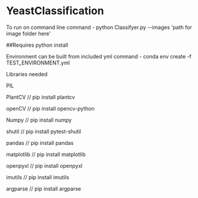 # YeastClassification
To run on command line
command - python Classifyer.py --images 'path for image folder here'

##Requires python install

Environment can be built from included yml
command - conda env create -f TEST_ENVIRONMENT.yml

Libraries needed

PIL

PlantCV // pip install plantcv

openCV // pip install opencv-python

Numpy // pip install numpy

shutil // pip install pytest-shutil

pandas // pip install pandas

matplotlib // pip install matplotlib

openpyxl // pip install openpyxl

imutils // pip install imutils

argparse // pip install argparse
